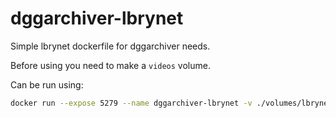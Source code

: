 # dggarchiver-lbrynet

Simple lbrynet dockerfile for dggarchiver needs.

Before using you need to make a ```videos``` volume.

Can be run using:
```bash
docker run --expose 5279 --name dggarchiver-lbrynet -v ./volumes/lbrynet/odysee_wallet:/wallet/wallets -v ./volumes/lbrynet/webconf.yaml:/app/webconf.yaml -v dggarchiver-lbrynet_wallet:/wallet -v dggarchiver-lbrynet_videos:/videos dgghq/dggarchiver-lbrynet:latest
```